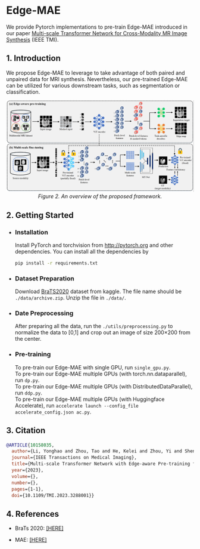 # Edge-MAE
We provide Pytorch implementations to pre-train Edge-MAE introduced in our paper [Multi-scale Transformer Network for Cross-Modality MR Image Synthesis](https://ieeexplore.ieee.org/document/10158035) (IEEE TMI).
  
## 1. Introduction

We propose Edge-MAE to leverage to take advantage of both paired and unpaired data for MRI synthesis. Nevertheless, our pre-trained Edge-MAE can be utilized for various downstream tasks, such as segmentation or classification.

<p align="center">
    <img src="imgs/framework.png"/> <br />
    <em> 
    Figure 2. An overview of the proposed framework.
    </em>
</p>

## 2. Getting Started

- ### Installation

  Install PyTorch and torchvision from http://pytorch.org and other dependencies. You can install all the dependencies by
  ```bash
  pip install -r requirements.txt
  ```
  
- ### Dataset Preparation

  Download [BraTS2020](https://www.kaggle.com/datasets/awsaf49/brats20-dataset-training-validation?resource=download) dataset from kaggle. The file name should be `./data/archive.zip`. Unzip the file in `./data/`. 

- ### Date Preprocessing

  After preparing all the data, run the `./utils/preprocessing.py` to normalize the data to [0,1] and crop out an image of size 200×200 from the center.

- ### Pre-training

  To pre-train our Edge-MAE with single GPU, run `single_gpu.py`. \
  To pre-train our Edge-MAE multiple GPUs (with torch.nn.dataparallel), run `dp.py`.\
  To pre-train our Edge-MAE multiple GPUs (with DistributedDataParallel), run `ddp.py`.\
  To pre-train our Edge-MAE multiple GPUs (with Huggingface Accelerate), run `accelerate launch --config_file accelerate_config.json ac.py`.

## 3. Citation

```bibtex
@ARTICLE{10158035,
  author={Li, Yonghao and Zhou, Tao and He, Kelei and Zhou, Yi and Shen, Dinggang},
  journal={IEEE Transactions on Medical Imaging}, 
  title={Multi-scale Transformer Network with Edge-aware Pre-training for Cross-Modality MR Image Synthesis}, 
  year={2023},
  volume={},
  number={},
  pages={1-1},
  doi={10.1109/TMI.2023.3288001}}
```

## 4. References
- BraTs 2020: [[HERE]](https://www.med.upenn.edu/cbica/brats2020/data.html)

- MAE: [[HERE]](https://github.com/facebookresearch/mae)

